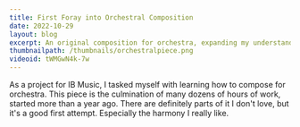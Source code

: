 ```yaml
---
title: First Foray into Orchestral Composition
date: 2022-10-29
layout: blog
excerpt: An original composition for orchestra, expanding my understanding of different insturments and their rolesa.
thumbnailpath: /thumbnails/orchestralpiece.png
videoid: tWMGwN4k-7w 
---
```


As a project for IB Music, I tasked myself with learning how to compose for orchestra. This piece is the culmination of many dozens of hours of work, started more than a year ago. There are definitely parts of it I don't love, but it's a good first attempt. Especially the harmony I really like.